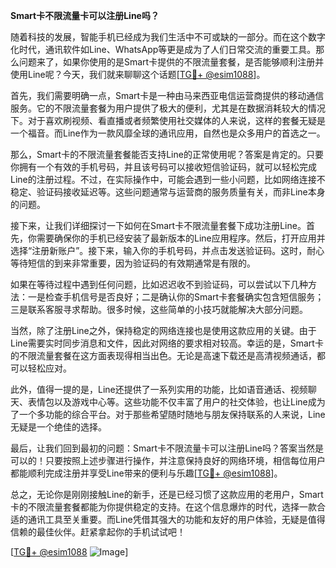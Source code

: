 **Smart卡不限流量卡可以注册Line吗？**

随着科技的发展，智能手机已经成为我们生活中不可或缺的一部分。而在这个数字化时代，通讯软件如Line、WhatsApp等更是成为了人们日常交流的重要工具。那么问题来了，如果你使用的是Smart卡提供的不限流量套餐，是否能够顺利注册并使用Line呢？今天，我们就来聊聊这个话题[[TG💪+ @esim1088](https://t.me/s/esim1088)]。

首先，我们需要明确一点，Smart卡是一种由马来西亚电信运营商提供的移动通信服务。它的不限流量套餐为用户提供了极大的便利，尤其是在数据消耗较大的情况下。对于喜欢刷视频、看直播或者频繁使用社交媒体的人来说，这样的套餐无疑是一个福音。而Line作为一款风靡全球的通讯应用，自然也是众多用户的首选之一。

那么，Smart卡的不限流量套餐能否支持Line的正常使用呢？答案是肯定的。只要你拥有一个有效的手机号码，并且该号码可以接收短信验证码，就可以轻松完成Line的注册过程。不过，在实际操作中，可能会遇到一些小问题，比如网络连接不稳定、验证码接收延迟等。这些问题通常与运营商的服务质量有关，而非Line本身的问题。

接下来，让我们详细探讨一下如何在Smart卡不限流量套餐下成功注册Line。首先，你需要确保你的手机已经安装了最新版本的Line应用程序。然后，打开应用并选择“注册新账户”。接下来，输入你的手机号码，并点击发送验证码。这时，耐心等待短信的到来非常重要，因为验证码的有效期通常是有限的。

如果在等待过程中遇到任何问题，比如迟迟收不到验证码，可以尝试以下几种方法：一是检查手机信号是否良好；二是确认你的Smart卡套餐确实包含短信服务；三是联系客服寻求帮助。很多时候，这些简单的小技巧就能解决大部分问题。

当然，除了注册Line之外，保持稳定的网络连接也是使用这款应用的关键。由于Line需要实时同步消息和文件，因此对网络的要求相对较高。幸运的是，Smart卡的不限流量套餐在这方面表现得相当出色。无论是高速下载还是高清视频通话，都可以轻松应对。

此外，值得一提的是，Line还提供了一系列实用的功能，比如语音通话、视频聊天、表情包以及游戏中心等。这些功能不仅丰富了用户的社交体验，也让Line成为了一个多功能的综合平台。对于那些希望随时随地与朋友保持联系的人来说，Line无疑是一个绝佳的选择。

最后，让我们回到最初的问题：Smart卡不限流量卡可以注册Line吗？答案当然是可以的！只要按照上述步骤进行操作，并注意保持良好的网络环境，相信每位用户都能顺利完成注册并享受Line带来的便利与乐趣[[TG💪+ @esim1088](https://t.me/s/esim1088)]。

总之，无论你是刚刚接触Line的新手，还是已经习惯了这款应用的老用户，Smart卡的不限流量套餐都能为你提供稳定的支持。在这个信息爆炸的时代，选择一款合适的通讯工具至关重要。而Line凭借其强大的功能和友好的用户体验，无疑是值得信赖的最佳伙伴。赶紧拿起你的手机试试吧！

[[TG💪+ @esim1088](https://t.me/s/esim1088) ![Image](https://i.postimg.cc/4NQfJmqS/Snipaste-2025-05-13-00-14-12.png)]